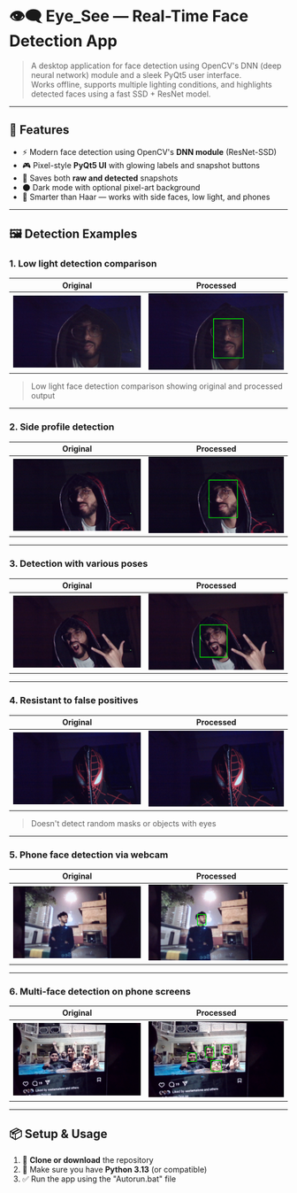 # 👁️‍🗨️ Eye_See — Real-Time Face Detection App

> A desktop application for face detection using OpenCV's DNN (deep neural network) module and a sleek PyQt5 user interface.  
> Works offline, supports multiple lighting conditions, and highlights detected faces using a fast SSD + ResNet model.

---

## 🚀 Features

- ⚡ Modern face detection using OpenCV's **DNN module** (ResNet-SSD)
- 🎮 Pixel-style **PyQt5 UI** with glowing labels and snapshot buttons
- 📸 Saves both **raw and detected** snapshots
- 🌑 Dark mode with optional pixel-art background
- 🧠 Smarter than Haar — works with side faces, low light, and phones

---

## 🖼️ Detection Examples

### 1. Low light detection comparison
| Original | Processed |
|----------|-----------|
| ![](images/snap1.png) | ![](images/snap1_imagedetect.png) |
> Low light face detection comparison showing original and processed output

---

### 2. Side profile detection
| Original | Processed |
|----------|-----------|
| ![](images/snap3.png) | ![](images/snap3_imagedetect.png) |

---

### 3. Detection with various poses
| Original | Processed |
|----------|-----------|
| ![](images/snap6.png) | ![](images/snap6_imagedetect.png) |

---

### 4. Resistant to false positives
| Original | Processed |
|----------|-----------|
| ![](images/snap7.png) | ![](images/snap7_imagedetect.png) |
> Doesn't detect random masks or objects with eyes

---

### 5. Phone face detection via webcam
| Original | Processed |
|----------|-----------|
| ![](images/snap12.png) | ![](images/snap12_imagedetect.png) |

---

### 6. Multi-face detection on phone screens
| Original | Processed |
|----------|-----------|
| ![](images/snap16.png) | ![](images/snap16_imagedetect.png) |

---

## 📦 Setup & Usage

1. 📁 **Clone or download** the repository
2. 🧠 Make sure you have **Python 3.13** (or compatible)
3. ✅ Run the app using the "Autorun.bat" file
